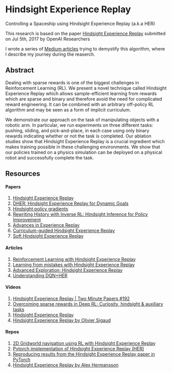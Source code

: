 # Hindsight Experience Replay

Controlling a Spaceship using Hindsight Experience Replay (a.k.a HER)

This research is based on the paper [Hindsight Experience Replay](https://arxiv.org/abs/1707.01495) submitted on Jul 5th, 2017 by OpenAI Researchers

I wrote a series of [Medium articles](https://medium.com/@jscriptcoder/yet-another-hindsight-experience-replay-backstory-4285c43ff168) trying to demystify this algorithm, where I describe my journey during the reaserch.

## Abstract

Dealing with sparse rewards is one of the biggest challenges in Reinforcement Learning (RL). We present a novel technique called Hindsight Experience Replay which allows sample-efficient learning from rewards which are sparse and binary and therefore avoid the need for complicated reward engineering. It can be combined with an arbitrary off-policy RL algorithm and may be seen as a form of implicit curriculum.

We demonstrate our approach on the task of manipulating objects with a robotic arm. In particular, we run experiments on three different tasks: pushing, sliding, and pick-and-place, in each case using only binary rewards indicating whether or not the task is completed. Our ablation studies show that Hindsight Experience Replay is a crucial ingredient which makes training possible in these challenging environments. We show that our policies trained on a physics simulation can be deployed on a physical robot and successfully complete the task.

## Resources

#### Papers

1. [Hindsight Experience Replay](https://arxiv.org/abs/1707.01495)
2. [DHER: Hindsight Experience Replay for Dynamic Goals](https://openreview.net/forum?id=Byf5-30qFX)
3. [Hindsight policy gradients](https://arxiv.org/abs/1711.06006)
4. [Rewriting History with Inverse RL: Hindsight Inference for Policy Improvement](https://arxiv.org/abs/2002.11089)
5. [Advances in Experience Replay](https://arxiv.org/abs/1805.05536)
6. [Curriculum-guided Hindsight Experience Replay](https://papers.nips.cc/paper/9425-curriculum-guided-hindsight-experience-replay)
7. [Soft Hindsight Experience Replay](https://arxiv.org/abs/2002.02089)

#### Articles

1. [Reinforcement Learning with Hindsight Experience Replay](https://towardsdatascience.com/reinforcement-learning-with-hindsight-experience-replay-1fee5704f2f8)
2. [Learning from mistakes with Hindsight Experience Replay](https://becominghuman.ai/learning-from-mistakes-with-hindsight-experience-replay-547fce2b3305)
3. [Advanced Exploration: Hindsight Experience Replay](https://medium.com/analytics-vidhya/advanced-exploration-hindsight-experience-replay-fd604be0fc4a)
4. [Understanding DQN+HER](https://deeprobotics.wordpress.com/2018/03/07/bitflipper-herdqn/)

#### Videos

1. [Hindsight Experience Replay | Two Minute Papers #192](https://www.youtube.com/watch?v=Dvd1jQe3pq0)
2. [Overcoming sparse rewards in Deep RL: Curiosity, hindsight & auxiliary tasks](https://www.youtube.com/watch?v=0Ey02HT_1Ho)
3. [Hindsight Experience Replay](https://www.youtube.com/watch?v=Dz_HuzgMxzo)
4. [Hindsight Experience Replay by Olivier Sigaud](https://www.youtube.com/watch?v=77xkqEAsHFI)

#### Repos

1. [2D Gridworld navigation using RL with Hindsight Experience Replay](https://github.com/orrivlin/Navigation-HER)
2. [Pytorch implementation of Hindsight Experience Replay (HER)](https://github.com/TianhongDai/hindsight-experience-replay)
3. [Reproducing results from the Hindsight Experience Replay paper in PyTorch](https://github.com/viraat/hindsight-experience-replay)
4. [Hindsight Experience Replay by Alex Hermansson](https://github.com/AlexHermansson/hindsight-experience-replay)
